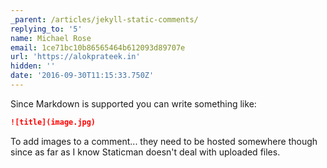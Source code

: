 ```yaml
---
_parent: /articles/jekyll-static-comments/
replying_to: '5'
name: Michael Rose
email: 1ce71bc10b86565464b612093d89707e
url: 'https://alokprateek.in'
hidden: ''
date: '2016-09-30T11:15:33.750Z'
---
```


Since Markdown is supported you can write something like:

```markdown
![title](image.jpg)
```

To add images to a comment... they need to be hosted somewhere though since as
far as I know Staticman doesn't deal with uploaded files.

